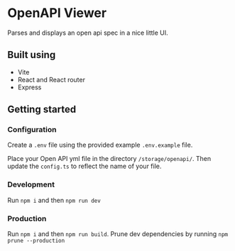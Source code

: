 # OpenAPI Viewer

Parses and displays an open api spec in a nice little UI.

## Built using

- Vite
- React and React router
- Express

## Getting started

### Configuration

Create a `.env` file using the provided example `.env.example` file.

Place your Open API yml file in the directory `/storage/openapi/`. Then update the `config.ts` to reflect the name of your file.

### Development

Run `npm i` and then `npm run dev`

### Production

Run `npm i` and then `npm run build`. Prune dev dependencies by running `npm prune --production`